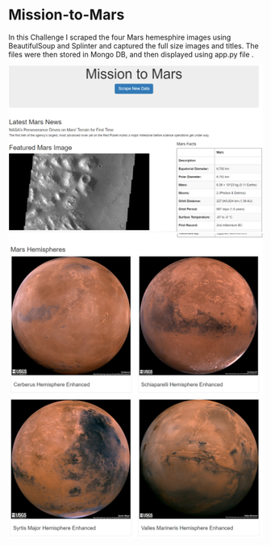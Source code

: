 # Mission-to-Mars
In this Challenge I scraped the four Mars hemesphire images using BeautifulSoup and Splinter and captured the full size images and titles.  The files were then stored in Mongo DB, and then displayed using app.py file .

![](images/mars1.PNG) 
![](images/mars2.PNG)
![](images/mars3.PNG)
